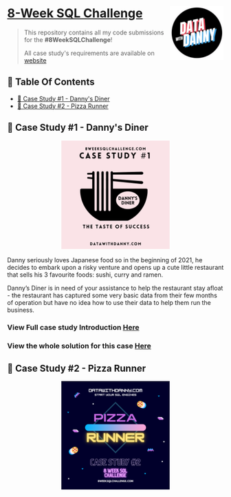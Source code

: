 # [8-Week SQL Challenge](https://8weeksqlchallenge.com) <img src="https://github.com/sweety21-coder/8WeekSQLChallange/blob/main/IMG/data-with-danny-logo.png" align="right" width="125" />

> This repository contains all my code submissions for the **#8WeekSQLChallenge**! 
> 
> All case study's requirements are available on  [website](https://8weeksqlchallenge.com)

## 📕  Table Of Contents
* [🍜 Case Study #1 - Danny's Diner](#-case-study-1---dannys-diner)
* [🍕 Case Study #2 - Pizza Runner](#-case-study-2---pizza-runner)

 
## 🍜 Case Study #1 - Danny's Diner
<p align="center">
     <img src="https://github.com/sweety21-coder/8WeekSQLChallange/blob/main/IMG/Danny's%20Diner.png" width=50% height=50%>
 
Danny seriously loves Japanese food so in the beginning of 2021, he decides to embark upon a risky venture and opens up a cute little restaurant that sells his 3 favourite foods: sushi, curry and ramen.
 
Danny’s Diner is in need of your assistance to help the restaurant stay afloat - the restaurant has captured some very basic data from their few months of operation but have no idea how to use their data to help them run the business.

### View Full case study Introduction [Here](https://8weeksqlchallenge.com/case-study-1/)
 
### View the whole solution for this case [Here](https://github.com/sweety21-coder/8WeekSQLChallange/tree/main/Case%20Study%20%231%20Danny's%20Diner)

## 🍕 Case Study #2 - Pizza Runner
<p align="center">
  <img src="https://github.com/sweety21-coder/8WeekSQLChallange/blob/main/IMG/Pizza%20Runner.png?raw=true" width=50% height=50%>


 
 
